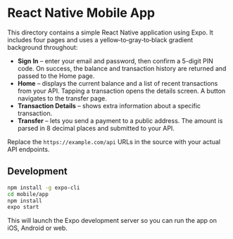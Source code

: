 # React Native Mobile App

This directory contains a simple React Native application using Expo. It includes four pages and uses a yellow‑to‑gray‑to‑black gradient background throughout:

- **Sign In** – enter your email and password, then confirm a 5-digit PIN code. On success, the balance and transaction history are returned and passed to the Home page.
- **Home** – displays the current balance and a list of recent transactions from
your API. Tapping a transaction opens the details screen. A button navigates to
the transfer page.
- **Transaction Details** – shows extra information about a specific
transaction.
- **Transfer** – lets you send a payment to a public address. The amount is
parsed in 8 decimal places and submitted to your API.

Replace the `https://example.com/api` URLs in the source with your actual API
endpoints.

## Development

```bash
npm install -g expo-cli
cd mobile/app
npm install
expo start
```

This will launch the Expo development server so you can run the app on iOS,
Android or web.
